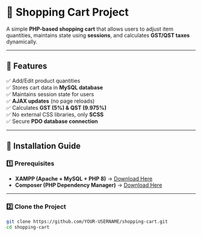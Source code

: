 # 🛒 Shopping Cart Project

A simple **PHP-based shopping cart** that allows users to adjust item quantities, maintains state using **sessions**, and calculates **GST/QST taxes** dynamically.

---

## 📌 Features
✅ Add/Edit product quantities  
✅ Stores cart data in **MySQL database**  
✅ Maintains session state for users  
✅ **AJAX updates** (no page reloads)  
✅ Calculates **GST (5%) & QST (9.975%)**  
✅ No external CSS libraries, only **SCSS**  
✅ Secure **PDO database connection**

---

## 🔧 Installation Guide
### **1️⃣ Prerequisites**
- **XAMPP (Apache + MySQL + PHP 8)** → [Download Here](https://www.apachefriends.org/index.html)
- **Composer (PHP Dependency Manager)** → [Download Here](https://getcomposer.org/download/)

---

### **2️⃣ Clone the Project**
```sh
git clone https://github.com/YOUR-USERNAME/shopping-cart.git
cd shopping-cart
